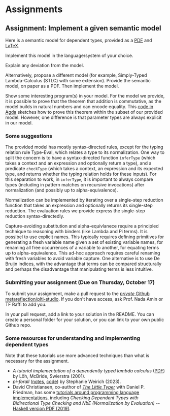 # Assignments

## Assignment: Implement a given semantic model

Here is a semantic model for dependent types, provided as a [PDF](hw/DependentTypes.pdf) and [LaTeX](hw/DependentTypes.tex).

Implement this model in the language/system of your choice.

Explain any deviation from the model.

Alternatively, propose a different model (for example, Simply-Typed Lambda-Calculus (STLC) with some extension).
Provide the semantic model, on paper as a PDF.
Then implement the model.

Show some interesting program(s) in your model.
For the model we provide, it is possible to prove that the theorem that addition is commutative,
as the model builds in natural numbers and can encode equality.
This [code in Agda](hw/stdlib.agda) sketches how to prove this theorem within the subset of our provided model.
However, one difference is that parameter types are always explicit in our model.

### Some suggestions

The provided model has mostly syntax-directed rules, except for the typing relation rule Type-Eval, which relates a type to its normalization.
One way to split the concern is to have a syntax-directed function `inferType` (which takes a context and an expression and optionally return a type), and a predicate `checkType` (which takes a context, an expression and its expected type, and returns whether the typing relation holds for these inputs).
For this separation to work, in `inferType`, it is important to always compare types (including in pattern matches on recursive invocations) after normalization (and possibly up to alpha-equivalence).

Normalization can be implemented by iterating over a single-step reduction function that takes an expression and optionally returns its single-step reduction. The evaluation rules we provide express the single-step reduction syntax-directedly.

Capture-avoiding substitution and alpha-equivlanece require a principled technique to reasoning with binders (like Lambda and Pi terms).
It is possibel to use explicit names. This typically requires defining primitives for generating a fresh variable name given a set of existing variable names, for renaming all free occurrences of a variable to another, for equating terms up to alpha-equivalence. This ad-hoc approach requires careful renaming with fresh variables to avoid variable capture.
One alternative is to use De Bruijn indices, with the advantage that terms can be compared structurally and perhaps the disadvantage that manipulating terms is less intuitive.

### Submitting your assignment  (Due on Thursday, October 17)

To submit your assignment, make a pull request to the [_private_ Github metareflection/plti-studio](https://github.com/metareflection/plti-studio).
If you don't have access, ask Prof. Nada Amin or TF Raffi to add you.

In your pull request, add a link to your solution in the README. You can create a personal folder for your solution, or you can link to your own public Github repo.

### Some resources for understanding and implementing dependent types

Note that these tutorials use more advanced techniques than what is necessary for the assignment.

- _A tutorial implementation of a dependently typed lambda calculus_ ([PDF](https://www.andres-loeh.de/LambdaPi/LambdaPi.pdf)) by L&ouml;h, McBride, Swierstra (2001).
- _pi-forall_ ([notes](https://github.com/sweirich/pi-forall/blob/2023/doc/oplss.pdf), [code](https://github.com/sweirich/pi-forall)) by Stephanie Weirich (2023).
- David Christiansen, co-author of [_The Little Typer_](https://thelittletyper.com/) with Daniel P. Friedman, has some [tutorials around programming language implementations](https://davidchristiansen.dk/tutorials/), including _Checking Dependent Types with Bidirectional Type Checking and NbE (Normalization by Evaluation)_ -- [Haskell version PDF (2019)](https://davidchristiansen.dk/tutorials/implementing-types-hs.pdf).
